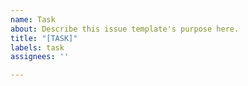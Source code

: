 ```yaml
---
name: Task
about: Describe this issue template's purpose here.
title: "[TASK]"
labels: task
assignees: ''

---
```



